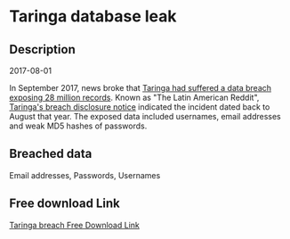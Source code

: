 # Taringa database leak

## Description

2017-08-01

In September 2017, news broke that <a href="https://thehackernews.com/2017/09/taringa-data-breach-hacking.html" target="_blank" rel="noopener">Taringa had suffered a data breach exposing 28 million records</a>. Known as &quot;The Latin American Reddit&quot;, <a href="https://www.taringa.net/posts/taringa/19972402/Un-mensaje-importante-sobre-la-seguridad-de-tu-cuenta.html" target="_blank" rel="noopener">Taringa's breach disclosure notice</a> indicated the incident dated back to August that year. The exposed data included usernames, email addresses and weak MD5 hashes of passwords.

## Breached data

Email addresses, Passwords, Usernames

## Free download Link

[Taringa breach Free Download Link](https://link-to.net/1229997/883.6471106692366/dynamic/?r=aHR0cHM6Ly93d3cubWVkaWFmaXJlLmNvbS92aWV3L2plQkNoZ3ZFWnBZdGpCUS90YXJpbmdhLm5ldC9maWxl)